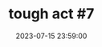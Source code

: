 ---
layout: event
title: "tough act #7"
lineup: ["DJ G2G", "CRRDR", "This Guy b2b Keldiavlo", "The Tough Act Residents Association"]
date:  2023-07-15 23:59:00
location: "the white hotel"
image: ["/img/ta007.webp"]
background: "background-color: var(--background-black)"
colour: "var(--text-lightgrey)"
---